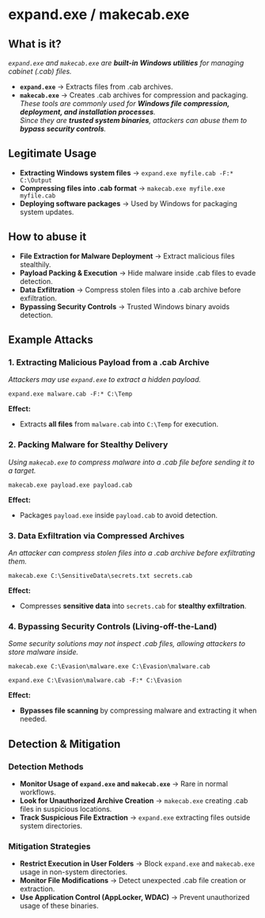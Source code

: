 # expand.exe / makecab.exe  
## What is it?  
*```expand.exe``` and ```makecab.exe``` are **built-in Windows utilities** for managing cabinet (.cab) files.*  
- **```expand.exe```** → Extracts files from .cab archives.  
- **```makecab.exe```** → Creates .cab archives for compression and packaging.  
*These tools are commonly used for **Windows file compression, deployment, and installation processes**.*  
*Since they are **trusted system binaries**, attackers can abuse them to **bypass security controls**.*  

## Legitimate Usage  
- **Extracting Windows system files** → ```expand.exe myfile.cab -F:* C:\Output```  
- **Compressing files into .cab format** → ```makecab.exe myfile.exe myfile.cab```  
- **Deploying software packages** → Used by Windows for packaging system updates.  

## How to abuse it  
- **File Extraction for Malware Deployment** → Extract malicious files stealthily.  
- **Payload Packing & Execution** → Hide malware inside .cab files to evade detection.  
- **Data Exfiltration** → Compress stolen files into a .cab archive before exfiltration.  
- **Bypassing Security Controls** → Trusted Windows binary avoids detection.  

## Example Attacks  
### 1. Extracting Malicious Payload from a .cab Archive  
*Attackers may use ```expand.exe``` to extract a hidden payload.*  

```
expand.exe malware.cab -F:* C:\Temp
```

**Effect:**  
- Extracts **all files** from ```malware.cab``` into ```C:\Temp``` for execution.  

### 2. Packing Malware for Stealthy Delivery  
*Using ```makecab.exe``` to compress malware into a .cab file before sending it to a target.*  

```
makecab.exe payload.exe payload.cab
```

**Effect:**  
- Packages ```payload.exe``` inside ```payload.cab``` to avoid detection.  

### 3. Data Exfiltration via Compressed Archives  
*An attacker can compress stolen files into a .cab archive before exfiltrating them.*  

```
makecab.exe C:\SensitiveData\secrets.txt secrets.cab
```

**Effect:**  
- Compresses **sensitive data** into ```secrets.cab``` for **stealthy exfiltration**.  

### 4. Bypassing Security Controls (Living-off-the-Land)  
*Some security solutions may not inspect .cab files, allowing attackers to store malware inside.*  

```
makecab.exe C:\Evasion\malware.exe C:\Evasion\malware.cab

expand.exe C:\Evasion\malware.cab -F:* C:\Evasion
```

**Effect:**  
- **Bypasses file scanning** by compressing malware and extracting it when needed.  

## Detection & Mitigation  
### Detection Methods  
- **Monitor Usage of `expand.exe` and `makecab.exe`** → Rare in normal workflows.  
- **Look for Unauthorized Archive Creation** → ```makecab.exe``` creating .cab files in suspicious locations.  
- **Track Suspicious File Extraction** → ```expand.exe``` extracting files outside system directories.  

### Mitigation Strategies  
- **Restrict Execution in User Folders** → Block ```expand.exe``` and ```makecab.exe``` usage in non-system directories.  
- **Monitor File Modifications** → Detect unexpected .cab file creation or extraction.  
- **Use Application Control (AppLocker, WDAC)** → Prevent unauthorized usage of these binaries.  
